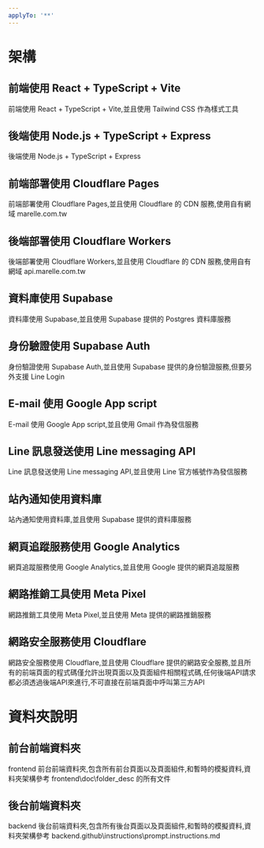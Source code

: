```yaml
---
applyTo: '**'
---
```

# 架構

## 前端使用 React + TypeScript + Vite
前端使用 React + TypeScript + Vite,並且使用 Tailwind CSS 作為樣式工具
## 後端使用 Node.js + TypeScript + Express
後端使用 Node.js + TypeScript + Express
## 前端部署使用 Cloudflare Pages
前端部署使用 Cloudflare Pages,並且使用 Cloudflare 的 CDN 服務,使用自有網域 marelle.com.tw
## 後端部署使用 Cloudflare Workers
後端部署使用 Cloudflare Workers,並且使用 Cloudflare 的 CDN 服務,使用自有網域 api.marelle.com.tw
## 資料庫使用 Supabase
資料庫使用 Supabase,並且使用 Supabase 提供的 Postgres 資料庫服務
## 身份驗證使用 Supabase Auth
身份驗證使用 Supabase Auth,並且使用 Supabase 提供的身份驗證服務,但要另外支援 Line Login
## E-mail 使用 Google App script
E-mail 使用 Google App script,並且使用 Gmail 作為發信服務
## Line 訊息發送使用 Line messaging API
Line 訊息發送使用 Line messaging API,並且使用 Line 官方帳號作為發信服務
## 站內通知使用資料庫
站內通知使用資料庫,並且使用 Supabase 提供的資料庫服務
## 網頁追蹤服務使用 Google Analytics
網頁追蹤服務使用 Google Analytics,並且使用 Google 提供的網頁追蹤服務
## 網路推銷工具使用 Meta Pixel
網路推銷工具使用 Meta Pixel,並且使用 Meta 提供的網路推銷服務
## 網路安全服務使用 Cloudflare
網路安全服務使用 Cloudflare,並且使用 Cloudflare 提供的網路安全服務,並且所有的前端頁面的程式碼僅允許出現頁面以及頁面組件相關程式碼,任何後端API請求都必須透過後端API來進行,不可直接在前端頁面中呼叫第三方API

# 資料夾說明
## 前台前端資料夾
frontend
前台前端資料夾,包含所有前台頁面以及頁面組件,和暫時的模擬資料,資料夾架構參考
frontend\doc\folder_desc 的所有文件
## 後台前端資料夾
backend
後台前端資料夾,包含所有後台頁面以及頁面組件,和暫時的模擬資料,資料夾架構參考
backend\.github\instructions\prompt.instructions.md

